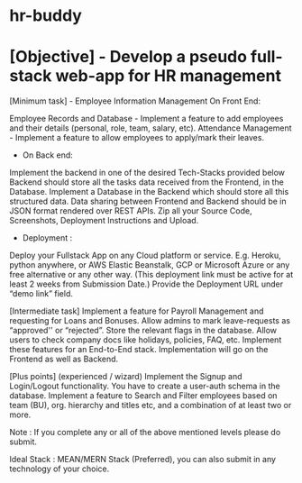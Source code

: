 # hr-buddy
# [Objective] - Develop a pseudo full-stack web-app for HR management
[Minimum task] - Employee Information Management
On Front End:

Employee Records and Database - Implement a feature to add employees and their details (personal, role, team, salary, etc).
Attendance Management - Implement a feature to allow employees to apply/mark their leaves.
 

- On Back end:

Implement the backend in one of the desired Tech-Stacks provided below
Backend should store all the tasks data received from the Frontend, in the Database.
Implement a Database in the Backend which should store all this structured data.
Data sharing between Frontend and Backend should be in JSON format rendered over REST APIs.
Zip all your Source Code, Screenshots, Deployment Instructions and Upload.
 

- Deployment : 

Deploy your Fullstack App on any Cloud platform or service. E.g. Heroku, python anywhere, or AWS Elastic Beanstalk, GCP or Microsoft Azure or any free alternative or any other way. (This deployment link must be active for at least 2 weeks from Submission Date.)
Provide the Deployment URL under “demo link” field.
 

[Intermediate task]
Implement a feature for Payroll Management and requesting for Loans and Bonuses.
Allow admins to mark leave-requests as “approved'' or “rejected”.
Store the relevant flags in the database.
Allow users to check company docs like holidays, policies, FAQ, etc.
Implement these features for an End-to-End stack. Implementation will go on the Frontend as well as Backend.
 
[Plus points] (experienced / wizard)
Implement the Signup and Login/Logout functionality. You have to create a user-auth schema in the database.
Implement a feature to Search and Filter employees based on team (BU), org. hierarchy and titles etc, and a combination of at least two or more.
 

 

Note : If you complete any or all of the above mentioned levels please do submit.

Ideal Stack : MEAN/MERN Stack (Preferred), you can also submit in any technology of your choice.
